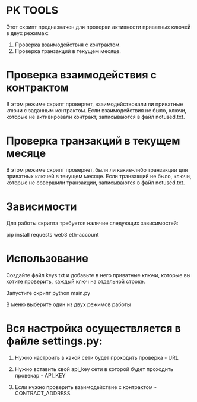 # PK TOOLS

Этот скрипт предназначен для проверки активности приватных ключей в двух режимах:

1. Проверка взаимодействия с контрактом.
2. Проверка транзакций в текущем месяце.

# Проверка взаимодействия с контрактом

В этом режиме скрипт проверяет, взаимодействовали ли приватные ключи с заданным контрактом. Если взаимодействия не было, ключи, которые не активировали контракт, записываются в файл notused.txt.

# Проверка транзакций в текущем месяце

В этом режиме скрипт проверяет, были ли какие-либо транзакции для приватных ключей в текущем месяце. Если транзакций не было, ключи, которые не совершили транзакции, записываются в файл notused.txt.

# Зависимости

Для работы скрипта требуется наличие следующих зависимостей:

pip install requests web3 eth-account


# Использование

Создайте файл keys.txt и добавьте в него приватные ключи, которые вы хотите проверить, каждый ключ на отдельной строке.

Запустите скрипт python main.py

В меню выберите один из двух режимов работы

# Вся настройка осуществляется в файле settings.py:

1. Нужно настроить в какой сети будет проходить проверка - URL
  
2. Нужно вставить свой api_key сети в которой будет проходить провекар - API_KEY
  
3. Если нужно проверить взаимодействие с контрактом - CONTRACT_ADDRESS
